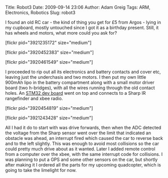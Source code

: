 Title: Robot3
Date: 2009-09-14 23:06
Author: Adam Greig
Tags: ARM, Electronics, Robotics
Slug: robot3

I found an old RC car - the kind of thing you get for £5 from Argos -
lying in my cupboard, mostly untouched since I got it as a birthday
present. Still, it has wheels and motors, what more could you ask for?

[flickr pid="3921235172" size="medium"]

[flickr pid="3920452383" size="medium"]

[flickr pid="3920461549" size="medium"]

I proceeded to rip out all its electronics and battery contacts and
cover etc, leaving just the underchasis and two motors. I then put my
own little 900mAh lipo in the battery compartment along with a small
motor driver board (two h-bridges), with all the wires running through
the old contact holes. An [STM32 dev board][] went on top and connects
to a Sharp IR rangefinder and xbee radio.

[flickr pid="3920454819" size="medium"]

[flickr pid="3921243428" size="medium"]

All I had it do to start with was drive forwards, then when the ADC
detected the voltage from the Sharp sensor went over the limit that
indicated an obstacle was ahead, an interrupt fired which caused the car
to reverse back and to the left slightly. This was enough to avoid most
collisions so the car could pretty much drive about as it wanted. Later
I added remote control from a computer over the xbee, with the same
interrupt code for collisions. I was planning to put a GPS and some
other sensors on the car, but shortly after making it I ordered all the
parts for my upcoming quadcopter, which is going to take the limelight
for now.

<object width="425" height="344"><param name="movie" value="http://www.youtube.com/v/itKJRsRtrY8&amp;hl=en&amp;fs=1&amp;"></param><param name="allowFullScreen" value="true"></param><param name="allowscriptaccess" value="always"></param><embed src="http://www.youtube.com/v/itKJRsRtrY8&amp;hl=en&amp;fs=1&amp;" type="application/x-shockwave-flash" allowscriptaccess="always" allowfullscreen="true" width="425" height="344"></embed></object>

  [STM32 dev board]: http://negativeacknowledge.com/2009/09/stm32-prototyping-boards/
